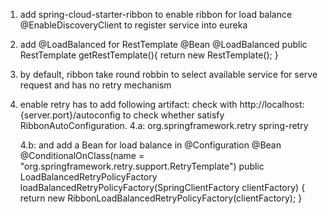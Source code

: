 1. add spring-cloud-starter-ribbon to enable ribbon for load balance
	@EnableDiscoveryClient to register service into eureka
2. add @LoadBalanced for RestTemplate
	@Bean
    @LoadBalanced
    public RestTemplate getRestTemplate(){
    	return new RestTemplate();
    }
 3. by default, ribbon take round robbin to select available service for serve request
    and has no retry mechanism
 4. enable retry has to add following artifact:
    check with http://localhost:{server.port}/autoconfig to check whether satisfy RibbonAutoConfiguration.
    4.a:
 	<dependency>
    		<groupId>org.springframework.retry</groupId>
    		<artifactId>spring-retry</artifactId>
	</dependency>
	
	4.b: and add a Bean for load balance in @Configuration
	@Bean
@ConditionalOnClass(name = "org.springframework.retry.support.RetryTemplate")
public LoadBalancedRetryPolicyFactory loadBalancedRetryPolicyFactory(SpringClientFactory clientFactory) {
    return new RibbonLoadBalancedRetryPolicyFactory(clientFactory);
}
